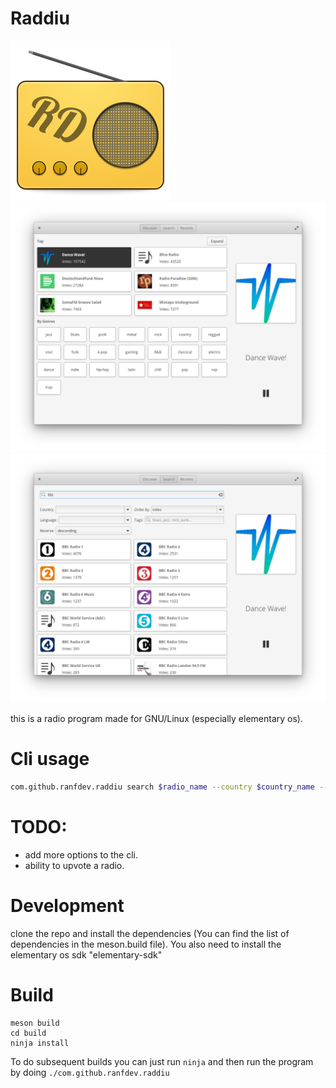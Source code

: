 # Raddiu
![Raddiu logo](data/icons/com.github.ranfdev.raddiu.svg)
![Raddiu screenshot](data/images/1.png)
![Raddiu screenshot](data/images/2.png)

this is a radio program made for GNU/Linux (especially elementary os).

# Cli usage
```bash
com.github.ranfdev.raddiu search $radio_name --country $country_name --order $reverse --state $state --language $language
```
# TODO:

- add more options to the cli.
- ability to upvote a radio.

# Development
clone the repo and install the dependencies (You can find the list of dependencies in the meson.build file).
You also need to install the elementary os sdk "elementary-sdk"

# Build
````
meson build
cd build
ninja install
````

To do subsequent builds you can just run ```ninja``` and then run the program by doing ```./com.github.ranfdev.raddiu```
